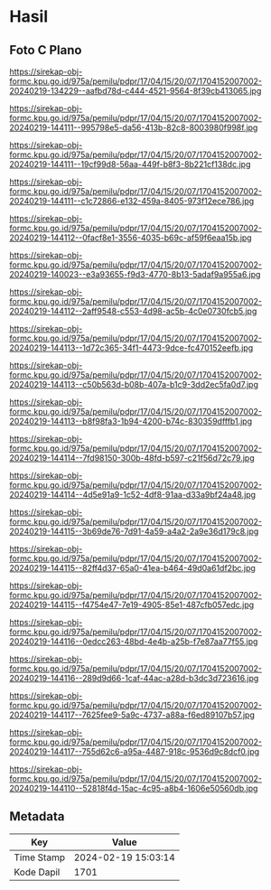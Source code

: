 # Hasil

## Foto C Plano

https://sirekap-obj-formc.kpu.go.id/975a/pemilu/pdpr/17/04/15/20/07/1704152007002-20240219-134229--aafbd78d-c444-4521-9564-8f39cb413065.jpg

https://sirekap-obj-formc.kpu.go.id/975a/pemilu/pdpr/17/04/15/20/07/1704152007002-20240219-144111--995798e5-da56-413b-82c8-8003980f998f.jpg

https://sirekap-obj-formc.kpu.go.id/975a/pemilu/pdpr/17/04/15/20/07/1704152007002-20240219-144111--19cf99d8-56aa-449f-b8f3-8b221cf138dc.jpg

https://sirekap-obj-formc.kpu.go.id/975a/pemilu/pdpr/17/04/15/20/07/1704152007002-20240219-144111--c1c72866-e132-459a-8405-973f12ece786.jpg

https://sirekap-obj-formc.kpu.go.id/975a/pemilu/pdpr/17/04/15/20/07/1704152007002-20240219-144112--0facf8e1-3556-4035-b69c-af59f6eaa15b.jpg

https://sirekap-obj-formc.kpu.go.id/975a/pemilu/pdpr/17/04/15/20/07/1704152007002-20240219-140023--e3a93655-f9d3-4770-8b13-5adaf9a955a6.jpg

https://sirekap-obj-formc.kpu.go.id/975a/pemilu/pdpr/17/04/15/20/07/1704152007002-20240219-144112--2aff9548-c553-4d98-ac5b-4c0e0730fcb5.jpg

https://sirekap-obj-formc.kpu.go.id/975a/pemilu/pdpr/17/04/15/20/07/1704152007002-20240219-144113--1d72c365-34f1-4473-9dce-fc470152eefb.jpg

https://sirekap-obj-formc.kpu.go.id/975a/pemilu/pdpr/17/04/15/20/07/1704152007002-20240219-144113--c50b563d-b08b-407a-b1c9-3dd2ec5fa0d7.jpg

https://sirekap-obj-formc.kpu.go.id/975a/pemilu/pdpr/17/04/15/20/07/1704152007002-20240219-144113--b8f98fa3-1b94-4200-b74c-830359dfffb1.jpg

https://sirekap-obj-formc.kpu.go.id/975a/pemilu/pdpr/17/04/15/20/07/1704152007002-20240219-144114--7fd98150-300b-48fd-b597-c21f56d72c79.jpg

https://sirekap-obj-formc.kpu.go.id/975a/pemilu/pdpr/17/04/15/20/07/1704152007002-20240219-144114--4d5e91a9-1c52-4df8-91aa-d33a9bf24a48.jpg

https://sirekap-obj-formc.kpu.go.id/975a/pemilu/pdpr/17/04/15/20/07/1704152007002-20240219-144115--3b69de76-7d91-4a59-a4a2-2a9e36d179c8.jpg

https://sirekap-obj-formc.kpu.go.id/975a/pemilu/pdpr/17/04/15/20/07/1704152007002-20240219-144115--82ff4d37-65a0-41ea-b464-49d0a61df2bc.jpg

https://sirekap-obj-formc.kpu.go.id/975a/pemilu/pdpr/17/04/15/20/07/1704152007002-20240219-144115--f4754e47-7e19-4905-85e1-487cfb057edc.jpg

https://sirekap-obj-formc.kpu.go.id/975a/pemilu/pdpr/17/04/15/20/07/1704152007002-20240219-144116--0edcc263-48bd-4e4b-a25b-f7e87aa77f55.jpg

https://sirekap-obj-formc.kpu.go.id/975a/pemilu/pdpr/17/04/15/20/07/1704152007002-20240219-144116--289d9d66-1caf-44ac-a28d-b3dc3d723616.jpg

https://sirekap-obj-formc.kpu.go.id/975a/pemilu/pdpr/17/04/15/20/07/1704152007002-20240219-144117--7625fee9-5a9c-4737-a88a-f6ed89107b57.jpg

https://sirekap-obj-formc.kpu.go.id/975a/pemilu/pdpr/17/04/15/20/07/1704152007002-20240219-144117--755d62c6-a95a-4487-918c-9536d9c8dcf0.jpg

https://sirekap-obj-formc.kpu.go.id/975a/pemilu/pdpr/17/04/15/20/07/1704152007002-20240219-144110--52818f4d-15ac-4c95-a8b4-1606e50560db.jpg


## Metadata

| Key        | Value               |
| ---------- | ------------------- |
| Time Stamp | 2024-02-19 15:03:14 |
| Kode Dapil | 1701                |



